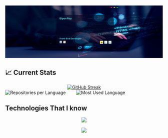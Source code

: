 ![My Info](https://raw.githubusercontent.com/Bipon-Roy/bipon-roy/main/images/banner.png)

## :chart_with_upwards_trend: Current Stats

<div align="center">
  <a href="https://git.io/streak-stats">
    <img src="https://github-readme-streak-stats.herokuapp.com?user=Bipon-Roy" alt="GitHub Streak" />
  </a>
</div>

<div style="display: flex;">
  <img src="https://github-profile-summary-cards.vercel.app/api/cards/repos-per-language?username=Bipon-Roy&theme=default" alt="Repositories per Language" width="45%" />
  <img src="https://github-profile-summary-cards.vercel.app/api/cards/most-commit-language?username=Bipon-Roy&theme=default" alt="Most Used Language" width="45%" />
</div>

## Technologies That I know

<p align="center">
  <a>
    <img src="https://skillicons.dev/icons?i=html,css,tailwind,js,react,git,github,nodejs,express,mongodb,mysql,firebase,netlify,c,cpp,figma," />
  </a>
</p>

<p align="center">
  <a href="https://twitter.com/bipon_dev">
    <img width="25px" src="https://skillicons.dev/icons?i=linkedin" /> 
  </a>
</p>
